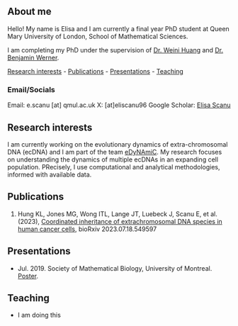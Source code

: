 ## About me

Hello! My name is Elisa and I am currently a final year PhD student at Queen Mary University of London, School of Mathematical Sciences.

I am completing my PhD under the supervision of [Dr. Weini Huang](https://www.qmul.ac.uk/maths/profiles/huangw.html) and [Dr. Benjamin Werner](https://www.bci.qmul.ac.uk/staff/dr-benjamin-werner/). 

[Research interests](#research) - [Publications](#publications) - [Presentations](#presentations) - [Teaching](#teaching)

### Email/Socials

Email: e.scanu \[at\] qmul.ac.uk
X: \[at\]eliscanu96
Google Scholar: [Elisa Scanu](https://scholar.google.com/citations?hl=it&user=juEQxZ8AAAAJ)

## Research interests

I am currently working on the evolutionary dynamics of extra-chromosomal DNA (ecDNA) and I am part of the team [eDyNAmiC](https://cancergrandchallenges.org/teams/edynamic). My research focuses on understanding the dynamics of multiple ecDNAs in an expanding cell population. PRecisely, I use computational and analytical methodologies, informed with available data.

## Publications

1. Hung KL, Jones MG, Wong ITL, Lange JT, Luebeck J, Scanu E, et al. (2023), [Coordinated inheritance of extrachromosomal DNA species in human cancer cells](https://www.biorxiv.org/content/10.1101/2023.07.18.549597v1), bioRxiv 2023.07.18.549597

## Presentations

- Jul. 2019. Society of Mathematical Biology, University of Montreal. [Poster](https://jessierenton.github.io/poster.pdf).


## Teaching

- I am doing this
